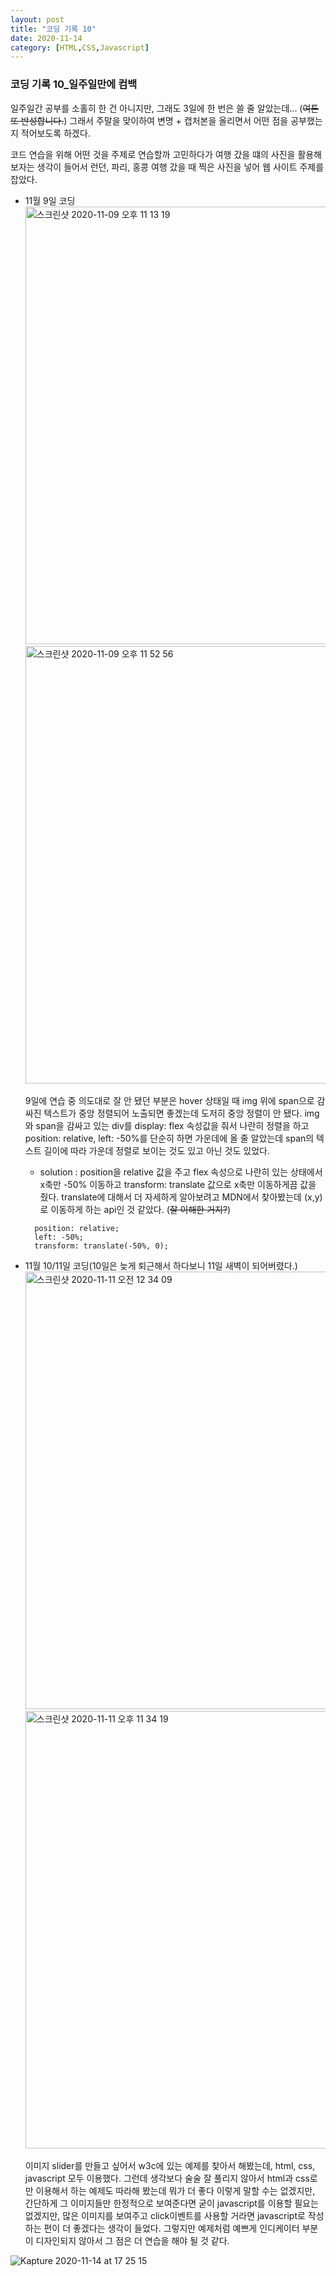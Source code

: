 ```yaml
---
layout: post
title: "코딩 기록 10"
date: 2020-11-14
category: [HTML,CSS,Javascript]
---
```


<h3>코딩 기록 10_일주일만에 컴백</h3>

일주일간 공부를 소홀히 한 건 아니지만, 그래도 3일에 한 번은 쓸 줄 알았는데... (<s>여튼 또 반성합니다.</s>) 그래서 주말을 맞이하여 변명 + 캡처본을 올리면서 어떤 점을 공부했는지 적어보도록 하겠다.

코드 연습을 위해 어떤 것을 주제로 연습할까 고민하다가 여행 갔을 떄의 사진을 활용해보자는 생각이 들어서 런던, 파리, 홍콩 여행 갔을 때 찍은 사진을 넣어 웹 사이트 주제를 잡았다.
<ul>
<li>11월 9일 코딩
<img width="700" alt="스크린샷 2020-11-09 오후 11 13 19" src="https://user-images.githubusercontent.com/49034615/99142385-d6c3b780-2697-11eb-9432-399653a70920.png">
<img width="700" alt="스크린샷 2020-11-09 오후 11 52 56" src="https://user-images.githubusercontent.com/49034615/99142386-d88d7b00-2697-11eb-8b56-18336a0c7bef.png">
</li>

9일에 연습 중 의도대로 잘 안 됐던 부분은 hover 상태일 때 img 위에 span으로 감싸진 텍스트가 중앙 정렬되어 노출되면 좋겠는데 도저히 중앙 정렬이 안 됐다. img와 span을 감싸고 있는 div를 display: flex 속성값을 줘서 
나란히 정렬을 하고 position: relative, left: -50%를 단순히 하면 가운데에 올 줄 알았는데 span의 텍스트 길이에 따라 가운데 정렬로 보이는 것도 있고 아닌 것도 있었다.
- solution : position을 relative 값을 주고 flex 속성으로 나란히 있는 상태에서 x축만 -50% 이동하고 transform: translate 값으로 x축만 이동하게끔 값을 줬다. translate에 대해서 더 자세하게 
알아보려고 MDN에서 찾아봤는데 (x,y)로 이동하게 하는 api인 것 같았다. (<s>잘 이해한 거지?</s>)
```
  position: relative;
  left: -50%;
  transform: translate(-50%, 0);
```

<li> 11월 10/11일 코딩(10일은 늦게 퇴근해서 하다보니 11일 새벽이 되어버렸다.)
<img width="700" alt="스크린샷 2020-11-11 오전 12 34 09" src="https://user-images.githubusercontent.com/49034615/99142905-aaf70080-269c-11eb-8505-67a3c1a80918.png">
<img width="700" alt="스크린샷 2020-11-11 오후 11 34 19" src="https://user-images.githubusercontent.com/49034615/99142891-961a6d00-269c-11eb-845a-c4d995d74c73.png">
</li>

이미지 slider를 만들고 싶어서 w3c에 있는 예제를 찾아서 해봤는데, html, css, javascript 모두 이용했다. 그런데 생각보다 술술 잘 풀리지 않아서 html과 css로만 이용해서 하는 예제도 따라해 봤는데 
뭐가 더 좋다 이렇게 말할 수는 없겠지만, 간단하게 그 이미지들만 한정적으로 보여준다면 굳이 javascript를 이용할 필요는 없겠지만, 많은 이미지를 보여주고 click이벤트를 사용할 거라면 javascript로
작성하는 편이 더 좋겠다는 생각이 들었다. 그렇지만 예제처럼 예쁘게 인디케이터 부분이 디자인되지 않아서 그 점은 더 연습을 해야 될 것 같다.
</ul>

![Kapture 2020-11-14 at 17 25 15](https://user-images.githubusercontent.com/49034615/99143110-666c6480-269e-11eb-955e-575563415006.gif)
